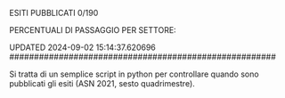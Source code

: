 ESITI PUBBLICATI 0/190 

PERCENTUALI DI PASSAGGIO PER SETTORE:

UPDATED 2024-09-02 15:14:37.620696
###################################################### 

Si tratta di un semplice script in python per controllare quando sono pubblicati gli esiti (ASN 2021, sesto quadrimestre).

